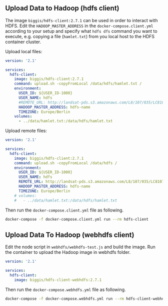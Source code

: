 ## Upload Data to Hadoop (hdfs client)
The image ```biggis/hdfs-client:2.7.1``` can be used in order to interact with HDFS. Edit the ```HADOOP_MASTER_ADDRESS``` in the ```docker-compose.client.yml``` according to your setup and specify what ```hdfs dfs``` command you want to execute, e.g. copying a file (```hamlet.txt```) from you local host to the HDFS container cluster.

Upload local files:
```yaml
version: '2.1'

services:
  hdfs-client:
    image: biggis/hdfs-client:2.7.1
    command: upload.sh -copyFromLocal /data/hdfs/hamlet.txt /
    environment:
      USER_ID: ${USER_ID-1000}
      USER_NAME: hdfs
      #REMOTE_URL: http://landsat-pds.s3.amazonaws.com/L8/107/035/LC81070352015218LGN00/LC81070352015218LGN00_B3.TIF
      HADOOP_MASTER_ADDRESS: hdfs-name
      TIMEZONE: Europe/Berlin
    volumes:
      - ../data/hamlet.txt:/data/hdfs/hamlet.txt
```

Upload remote files:
```yaml
version: '2.1'

services:
  hdfs-client:
    image: biggis/hdfs-client:2.7.1
    command: upload.sh -copyFromLocal /data/hdfs /
    environment:
      USER_ID: ${USER_ID-1000}
      USER_NAME: hdfs
      REMOTE_URL: http://landsat-pds.s3.amazonaws.com/L8/107/035/LC81070352015218LGN00/LC81070352015218LGN00_B3.TIF
      HADOOP_MASTER_ADDRESS: hdfs-name
      TIMEZONE: Europe/Berlin
    # volumes:
    #   - ../data/hamlet.txt:/data/hdfs/hamlet.txt
```
Then run the ```docker-compose.client.yml``` file as following.
```sh
docker-compose -f docker-compose.client.yml run --rm hdfs-client
```

## Upload Data To Hadoop (webhdfs client)
Edit the node script in `webhdfs/webhdfs-test.js` and build the image. Run the container to upload the Hadoop image in webhdfs folder.
```yaml
version: '2.1'

services:
  hdfs-client:
    image: biggis/hdfs-client-webhdfs:2.7.1
```
Then run the `docker-compose.webhdfs.yml` file as following.
```sh
docker-compose -f docker-compose.webhdfs.yml run --rm hdfs-client-webhdfs
```
